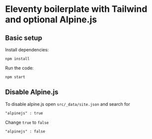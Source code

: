 # Eleventy boilerplate with Tailwind and optional Alpine.js

## Basic setup
Install dependencies:
```
npm install
```

Run the code:
```
npm start
```

## Disable Alpine.js
To disable alpine.js open `src/_data/site.json` and search for 
```
"alpinejs" : true
```

Change `true` to `false`
```
"alpinejs" : false
```